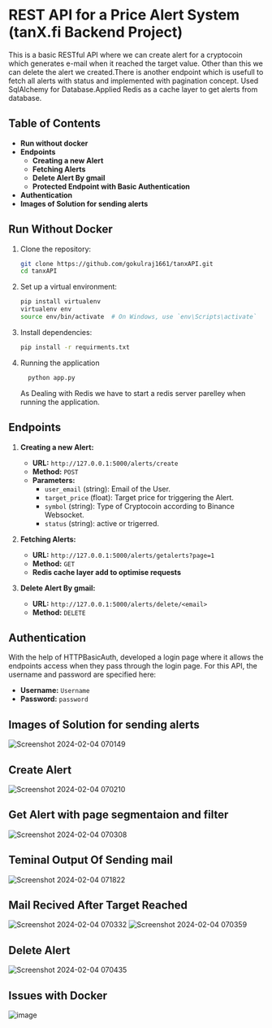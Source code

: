 # REST API for a Price Alert System (tanX.fi Backend Project)

This is a basic RESTful API where we can create alert for a cryptocoin which generates e-mail when it reached the target value.
Other than this we can delete the alert we created.There is another endpoint which is usefull to fetch all alerts with status and implemented with pagination concept.
Used SqlAlchemy for Database.Applied Redis as a cache layer to get alerts from database.
## Table of Contents

- **Run without docker**
- **Endpoints**
  - **Creating a new Alert**
  - **Fetching Alerts**
  - **Delete Alert By gmail**
  - **Protected Endpoint with Basic Authentication**
- **Authentication**
- **Images of Solution for sending alerts**



## Run Without Docker

1. Clone the repository:
    ```bash
    git clone https://github.com/gokulraj1661/tanxAPI.git
    cd tanxAPI
    ```

2. Set up a virtual environment:
    ```bash
    pip install virtualenv
    virtualenv env
    source env/bin/activate  # On Windows, use `env\Scripts\activate`
    ```

3. Install dependencies:
    ```bash
    pip install -r requirments.txt
    ```

4. Running the application

   ```bash
     python app.py

   ```
   As Dealing with Redis we have to start a redis server parelley when running the application.


## Endpoints

1. **Creating a new Alert:**

   - **URL:** `http://127.0.0.1:5000/alerts/create`
   - **Method:** `POST`
   - **Parameters:**
     - `user_email` (string): Email of the User.
     - `target_price` (float): Target price for triggering the Alert.
     - `symbol` (string): Type of Cryptocoin according to Binance Websocket.
     - `status` (string): active or trigerred.
       

2. **Fetching Alerts:**

   - **URL:** `http://127.0.0.1:5000/alerts/getalerts?page=1`
   - **Method:** `GET`
   - **Redis cache layer add to optimise requests**
3. **Delete Alert By gmail:**

   - **URL:** `http://127.0.0.1:5000/alerts/delete/<email>`
   - **Method:** `DELETE`


## Authentication 

With the help of HTTPBasicAuth, developed a login page where it allows the endpoints access when they pass through the login page. For this API, the username and password are specified here:

- **Username:** `Username`
- **Password:** `password`


## Images of Solution for sending alerts
![Screenshot 2024-02-04 070149](https://github.com/gokulraj1661/tanxAPI/assets/90254712/06d651ce-d452-4ec8-884f-2c803bc91215)
## Create Alert
![Screenshot 2024-02-04 070210](https://github.com/gokulraj1661/tanxAPI/assets/90254712/c3998f44-a775-4285-92f8-b60fdd7eb8a7)
## Get Alert with page segmentaion and filter
![Screenshot 2024-02-04 070308](https://github.com/gokulraj1661/tanxAPI/assets/90254712/23daffc7-3ad4-44c1-b9b6-bef42b355404)
## Teminal Output Of Sending mail
![Screenshot 2024-02-04 071822](https://github.com/gokulraj1661/tanxAPI/assets/90254712/f8db37db-c1d8-4ecb-8ffb-badd748b56d8)
## Mail Recived After Target Reached
![Screenshot 2024-02-04 070332](https://github.com/gokulraj1661/tanxAPI/assets/90254712/6632c04c-aa80-4efc-b073-b194dce5b066)
![Screenshot 2024-02-04 070359](https://github.com/gokulraj1661/tanxAPI/assets/90254712/e9c44fca-669c-4196-ad46-60977f8aaa06)
## Delete Alert
![Screenshot 2024-02-04 070435](https://github.com/gokulraj1661/tanxAPI/assets/90254712/9c4e26c9-346f-4100-bd7a-d013dc6801d9)
## Issues with Docker
![image](https://github.com/gokulraj1661/tanxAPI/assets/90254712/c6abacb6-4ad3-4393-90de-3591ba42caa7)


